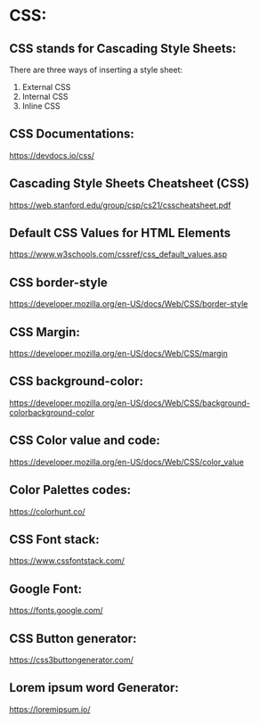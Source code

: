 # CSS:


## CSS stands for Cascading Style Sheets:


There are three ways of inserting a style sheet:
1. External CSS
2. Internal CSS
3. Inline CSS


## CSS Documentations:
https://devdocs.io/css/


## Cascading Style Sheets Cheatsheet (CSS)
https://web.stanford.edu/group/csp/cs21/csscheatsheet.pdf


## Default CSS Values for HTML Elements
https://www.w3schools.com/cssref/css_default_values.asp


## CSS border-style
https://developer.mozilla.org/en-US/docs/Web/CSS/border-style


## CSS Margin:
https://developer.mozilla.org/en-US/docs/Web/CSS/margin


## CSS background-color:
https://developer.mozilla.org/en-US/docs/Web/CSS/background-colorbackground-color


## CSS Color value and code:
https://developer.mozilla.org/en-US/docs/Web/CSS/color_value


## Color Palettes codes:
https://colorhunt.co/


## CSS Font stack:
https://www.cssfontstack.com/


## Google Font:
https://fonts.google.com/


## CSS Button generator:
https://css3buttongenerator.com/


## Lorem ipsum word Generator:
https://loremipsum.io/
